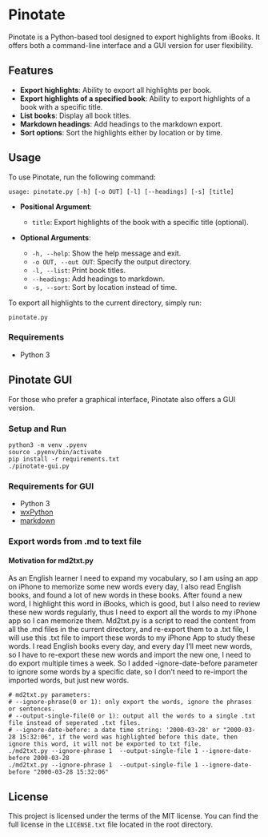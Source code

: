 # Pinotate

Pinotate is a Python-based tool designed to export highlights from iBooks. It offers both a command-line interface and a GUI version for user flexibility.

## Features
- **Export highlights**: Ability to export all highlights per book.
- **Export highlights of a specified book**: Ability to export highlights of a book with a specific title.
- **List books**: Display all book titles.
- **Markdown headings**: Add headings to the markdown export.
- **Sort options**: Sort the highlights either by location or by time.

## Usage

To use Pinotate, run the following command:

```
usage: pinotate.py [-h] [-o OUT] [-l] [--headings] [-s] [title]
```

- **Positional Argument**:
  - `title`: Export highlights of the book with a specific title (optional).
  
- **Optional Arguments**:
  - `-h, --help`: Show the help message and exit.
  - `-o OUT, --out OUT`: Specify the output directory.
  - `-l, --list`: Print book titles.
  - `--headings`: Add headings to markdown.
  - `-s, --sort`: Sort by location instead of time.

To export all highlights to the current directory, simply run:

```
pinotate.py
```

### Requirements

- Python 3

## Pinotate GUI

For those who prefer a graphical interface, Pinotate also offers a GUI version.

### Setup and Run

```shell
python3 -m venv .pyenv
source .pyenv/bin/activate
pip install -r requirements.txt
./pinotate-gui.py
```

### Requirements for GUI

- Python 3
- [wxPython](https://wxpython.org/download.php#osx)
- [markdown](https://pypi.org/project/Markdown/)


### Export words from .md to text file
#### Motivation for md2txt.py
As an English learner I need to expand my vocabulary, so I am using an app on iPhone to memorize some new words every day, I also read English books, and found a lot of new words in these books.
After found a new word, I highlight this word in iBooks, which is good, but I also need to review these new words regularly, thus I need to export all the words to my iPhone app so I can memorize them.
Md2txt.py is a script to read the content from all the .md files in the current directory, and re-export them to a .txt file, I will use this .txt file to import these words to my iPhone App to study these words.
I read English books every day, and every day I’ll meet new words, so I have to re-export these new words and import the new one, I need to do export multiple times a week.
So I added -ignore-date-before parameter to ignore some words by a specific date, so I don’t need to re-import the imported words, but just new words.

```console
# md2txt.py parameters:
# --ignore-phrase(0 or 1): only export the words, ignore the phrases or sentences. 
# --output-single-file(0 or 1): output all the words to a single .txt file instead of seperated .txt files.
# --ignore-date-before: a date time string: '2000-03-28' or "2000-03-28 15:32:06", if the word was highlighted before this date, then ignore this word, it will not be exported to txt file.
./md2txt.py --ignore-phrase 1  --output-single-file 1 --ignore-date-before 2000-03-28
./md2txt.py --ignore-phrase 1  --output-single-file 1 --ignore-date-before "2000-03-28 15:32:06"
```

## License

This project is licensed under the terms of the MIT license. You can find the full license in the `LICENSE.txt` file located in the root directory.

